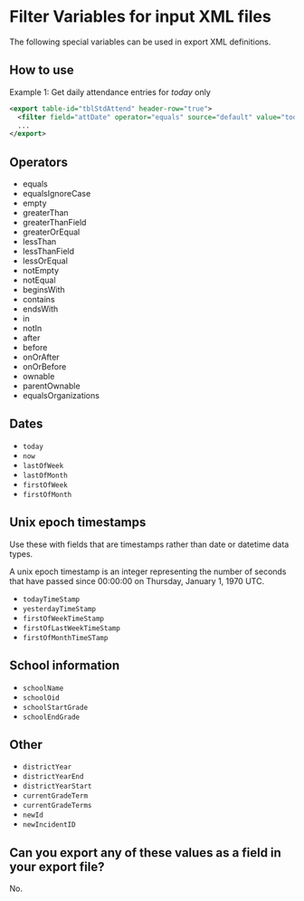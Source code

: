# Filter Variables for input XML files
The following special variables can be used in export XML definitions.

## How to use
Example 1: Get daily attendance entries for _today_ only
```xml
<export table-id="tblStdAttend" header-row="true">
  <filter field="attDate" operator="equals" source="default" value="today" />
  ...
</export>
```

## Operators
* equals
* equalsIgnoreCase
* empty
* greaterThan
* greaterThanField
* greaterOrEqual
* lessThan
* lessThanField
* lessOrEqual
* notEmpty
* notEqual
* beginsWith
* contains
* endsWith
* in
* notIn
* after
* before
* onOrAfter
* onOrBefore
* ownable
* parentOwnable
* equalsOrganizations

## Dates 
* `today`
* `now`
* `lastOfWeek`
* `lastOfMonth`
* `firstOfWeek`
* `firstOfMonth`

## Unix epoch timestamps
Use these with fields that are timestamps rather than date or datetime data types.

A unix epoch timestamp is an integer representing the number of seconds that have passed since 00:00:00 on Thursday, January 1, 1970 UTC.

* `todayTimeStamp`
* `yesterdayTimeStamp`
* `firstOfWeekTimeStamp`
* `firstOfLastWeekTimeStamp`
* `firstOfMonthTimeSTamp`

## School information
* `schoolName`
* `schoolOid`
* `schoolStartGrade`
* `schoolEndGrade`


## Other
* `districtYear`
* `districtYearEnd`
* `districtYearStart`
* `currentGradeTerm`
* `currentGradeTerms`
* `newId`
* `newIncidentID`

## Can you export any of these values as a field in your export file?
No.
